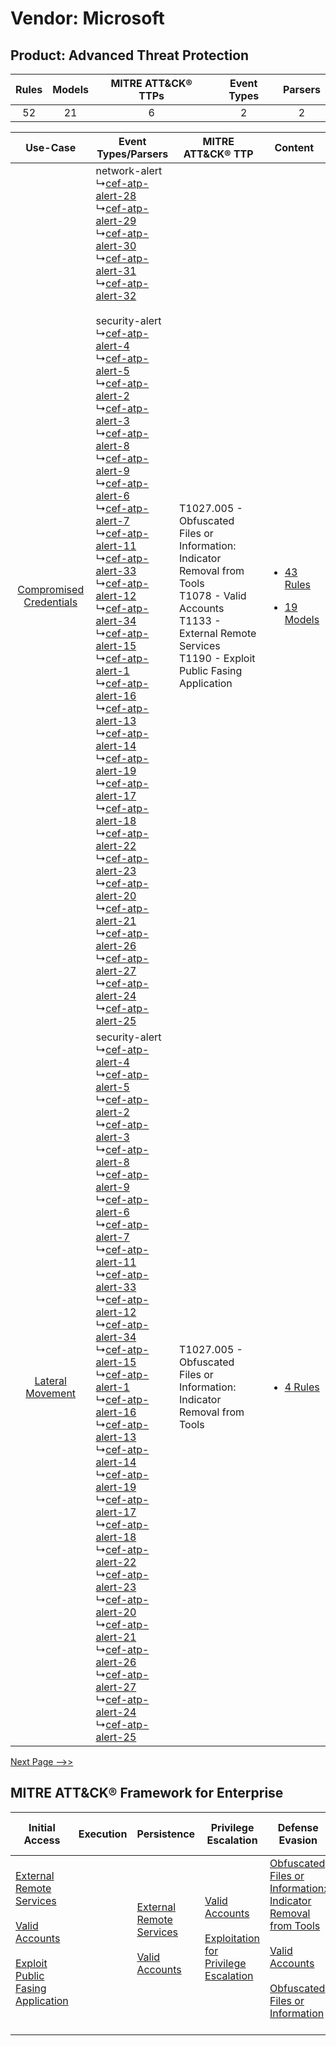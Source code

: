 Vendor: Microsoft
=================
Product: Advanced Threat Protection
-----------------------------------
| Rules | Models | MITRE ATT&CK® TTPs | Event Types | Parsers |
|:-----:|:------:|:------------------:|:-----------:|:-------:|
|  52   |   21   |         6          |      2      |    2    |

|    Use-Case    | Event Types/Parsers    | MITRE ATT&CK® TTP    | Content    |
|:----:| ---- | ---- | ---- |
| [Compromised Credentials](../../../UseCases/uc_compromised_credentials.md) |  network-alert<br> ↳[cef-atp-alert-28](Ps/pC_cefatpalert28.md)<br> ↳[cef-atp-alert-29](Ps/pC_cefatpalert29.md)<br> ↳[cef-atp-alert-30](Ps/pC_cefatpalert30.md)<br> ↳[cef-atp-alert-31](Ps/pC_cefatpalert31.md)<br> ↳[cef-atp-alert-32](Ps/pC_cefatpalert32.md)<br><br> security-alert<br> ↳[cef-atp-alert-4](Ps/pC_cefatpalert4.md)<br> ↳[cef-atp-alert-5](Ps/pC_cefatpalert5.md)<br> ↳[cef-atp-alert-2](Ps/pC_cefatpalert2.md)<br> ↳[cef-atp-alert-3](Ps/pC_cefatpalert3.md)<br> ↳[cef-atp-alert-8](Ps/pC_cefatpalert8.md)<br> ↳[cef-atp-alert-9](Ps/pC_cefatpalert9.md)<br> ↳[cef-atp-alert-6](Ps/pC_cefatpalert6.md)<br> ↳[cef-atp-alert-7](Ps/pC_cefatpalert7.md)<br> ↳[cef-atp-alert-11](Ps/pC_cefatpalert11.md)<br> ↳[cef-atp-alert-33](Ps/pC_cefatpalert33.md)<br> ↳[cef-atp-alert-12](Ps/pC_cefatpalert12.md)<br> ↳[cef-atp-alert-34](Ps/pC_cefatpalert34.md)<br> ↳[cef-atp-alert-15](Ps/pC_cefatpalert15.md)<br> ↳[cef-atp-alert-1](Ps/pC_cefatpalert1.md)<br> ↳[cef-atp-alert-16](Ps/pC_cefatpalert16.md)<br> ↳[cef-atp-alert-13](Ps/pC_cefatpalert13.md)<br> ↳[cef-atp-alert-14](Ps/pC_cefatpalert14.md)<br> ↳[cef-atp-alert-19](Ps/pC_cefatpalert19.md)<br> ↳[cef-atp-alert-17](Ps/pC_cefatpalert17.md)<br> ↳[cef-atp-alert-18](Ps/pC_cefatpalert18.md)<br> ↳[cef-atp-alert-22](Ps/pC_cefatpalert22.md)<br> ↳[cef-atp-alert-23](Ps/pC_cefatpalert23.md)<br> ↳[cef-atp-alert-20](Ps/pC_cefatpalert20.md)<br> ↳[cef-atp-alert-21](Ps/pC_cefatpalert21.md)<br> ↳[cef-atp-alert-26](Ps/pC_cefatpalert26.md)<br> ↳[cef-atp-alert-27](Ps/pC_cefatpalert27.md)<br> ↳[cef-atp-alert-24](Ps/pC_cefatpalert24.md)<br> ↳[cef-atp-alert-25](Ps/pC_cefatpalert25.md)<br> | T1027.005 - Obfuscated Files or Information: Indicator Removal from Tools<br>T1078 - Valid Accounts<br>T1133 - External Remote Services<br>T1190 - Exploit Public Fasing Application<br> | [<ul><li>43 Rules</li></ul><ul><li>19 Models</li></ul>](RM/r_m_microsoft_advanced_threat_protection_Compromised_Credentials.md) |
|        [Lateral Movement](../../../UseCases/uc_lateral_movement.md)        |  security-alert<br> ↳[cef-atp-alert-4](Ps/pC_cefatpalert4.md)<br> ↳[cef-atp-alert-5](Ps/pC_cefatpalert5.md)<br> ↳[cef-atp-alert-2](Ps/pC_cefatpalert2.md)<br> ↳[cef-atp-alert-3](Ps/pC_cefatpalert3.md)<br> ↳[cef-atp-alert-8](Ps/pC_cefatpalert8.md)<br> ↳[cef-atp-alert-9](Ps/pC_cefatpalert9.md)<br> ↳[cef-atp-alert-6](Ps/pC_cefatpalert6.md)<br> ↳[cef-atp-alert-7](Ps/pC_cefatpalert7.md)<br> ↳[cef-atp-alert-11](Ps/pC_cefatpalert11.md)<br> ↳[cef-atp-alert-33](Ps/pC_cefatpalert33.md)<br> ↳[cef-atp-alert-12](Ps/pC_cefatpalert12.md)<br> ↳[cef-atp-alert-34](Ps/pC_cefatpalert34.md)<br> ↳[cef-atp-alert-15](Ps/pC_cefatpalert15.md)<br> ↳[cef-atp-alert-1](Ps/pC_cefatpalert1.md)<br> ↳[cef-atp-alert-16](Ps/pC_cefatpalert16.md)<br> ↳[cef-atp-alert-13](Ps/pC_cefatpalert13.md)<br> ↳[cef-atp-alert-14](Ps/pC_cefatpalert14.md)<br> ↳[cef-atp-alert-19](Ps/pC_cefatpalert19.md)<br> ↳[cef-atp-alert-17](Ps/pC_cefatpalert17.md)<br> ↳[cef-atp-alert-18](Ps/pC_cefatpalert18.md)<br> ↳[cef-atp-alert-22](Ps/pC_cefatpalert22.md)<br> ↳[cef-atp-alert-23](Ps/pC_cefatpalert23.md)<br> ↳[cef-atp-alert-20](Ps/pC_cefatpalert20.md)<br> ↳[cef-atp-alert-21](Ps/pC_cefatpalert21.md)<br> ↳[cef-atp-alert-26](Ps/pC_cefatpalert26.md)<br> ↳[cef-atp-alert-27](Ps/pC_cefatpalert27.md)<br> ↳[cef-atp-alert-24](Ps/pC_cefatpalert24.md)<br> ↳[cef-atp-alert-25](Ps/pC_cefatpalert25.md)<br>    | T1027.005 - Obfuscated Files or Information: Indicator Removal from Tools<br>    | [<ul><li>4 Rules</li></ul>](RM/r_m_microsoft_advanced_threat_protection_Lateral_Movement.md)    |
[Next Page -->>](2_ds_microsoft_advanced_threat_protection.md)

MITRE ATT&CK® Framework for Enterprise
--------------------------------------
| Initial Access                                                                                                                                                                                                                         | Execution | Persistence                                                                                                                                      | Privilege Escalation                                                                                                                                          | Defense Evasion                                                                                                                                                                                                                                                               | Credential Access | Discovery | Lateral Movement | Collection | Command and Control | Exfiltration | Impact |
| -------------------------------------------------------------------------------------------------------------------------------------------------------------------------------------------------------------------------------------- | --------- | ------------------------------------------------------------------------------------------------------------------------------------------------ | ------------------------------------------------------------------------------------------------------------------------------------------------------------- | ----------------------------------------------------------------------------------------------------------------------------------------------------------------------------------------------------------------------------------------------------------------------------- | ----------------- | --------- | ---------------- | ---------- | ------------------- | ------------ | ------ |
| [External Remote Services](https://attack.mitre.org/techniques/T1133)<br><br>[Valid Accounts](https://attack.mitre.org/techniques/T1078)<br><br>[Exploit Public Fasing Application](https://attack.mitre.org/techniques/T1190)<br><br> |           | [External Remote Services](https://attack.mitre.org/techniques/T1133)<br><br>[Valid Accounts](https://attack.mitre.org/techniques/T1078)<br><br> | [Valid Accounts](https://attack.mitre.org/techniques/T1078)<br><br>[Exploitation for Privilege Escalation](https://attack.mitre.org/techniques/T1068)<br><br> | [Obfuscated Files or Information: Indicator Removal from Tools](https://attack.mitre.org/techniques/T1027/005)<br><br>[Valid Accounts](https://attack.mitre.org/techniques/T1078)<br><br>[Obfuscated Files or Information](https://attack.mitre.org/techniques/T1027)<br><br> |                   |           |                  |            |                     |              |        |